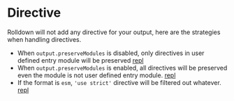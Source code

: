 # Directive

Rolldown will not add any directive for your output, here are the strategies when handling directives.

- When `output.preserveModules` is disabled, only directives in user defined entry module will be preserved [repl](https://repl.rolldown.rs/#eNptkMtugzAQRX9l5A1QIVh1Q5f9hS7ZEBhit86Y2uPGEeLfO4S8FEWyLM/r3uOZ1aiaWRkaMFXfYX2Tau5xqXoJsxgQkNifso+WzGFynkGfJvSfcYcweneArKrDb+w8ytja1VLvKDiLlXX7/NacvxeFVEUYVcM+4lIq76wd3JEqmRjN/oHjRWUjwnRmGHDsomWYWwJwkafIzRYArPdStrSIm5jc4K7a98TDJ7fkyl/X8KVNADmdDQ6ClsIAO+QjIgHry0ag15F+QktPSGOkno2ji2Seig3MI0dPkOANktic6QTvTwhsxxhYLf+rRYpi)
- When `output.preserveModules` is enabled, all directives will be preserved even the module is not user defined entry module. [repl](https://repl.rolldown.rs/#eNptkLFug0AMhl/FugWoEExd6Ni5W0cWAibQXnz0zk6IEO9eX0iTqIp0w9m/7f+zF9ObajEjdTgXXyH+yVT3ODethokEBCT25+StpvEwOc8wnCf077JD6L07QFKU4Ucaj9oWq2pqHQVnsbBun96K09csU1UHo6nYC6658c7azp2o0I5+3D9wPFE2IpwvDB32jViGpSYAJzwJV1sAMHkM6I/44TqxGCqIblFa85pWRVDnG/Gf4T3xsPmWjEuVJXwOYwB9jQ0OwqBCBzvkEyIBD9czQTsIfYea/nH2Qi2Pjq4j0znbaD2yeIIZXmBWmwud4h2VwDaMgc36CzJsksE=)
- If the format is `esm`, `'use strict'` directive will be filtered out whatever. [repl](https://repl.rolldown.rs/#eNptj0FuhDAMRa9iZQNUCFbd0GWv0GU2DDhD2uDQxOkwQty9BtqZUVUpi3x/2/95UUY1i7LU41y9x+1PqrnrUnUisxQRIgfbcabJjpMPDMN1wvCaTggm+BGyqo6fqQ0oY9mLJk2dp+gdVs6f81tz/lwU4spiVA2HhGupgneu9xeqZMLY8wPHP85BhPPO0KNpk2NYNAH4xFPi5hAAxoexFakVxlGrrbiWmlYJl8wb62/UvfB4817czqlreBtsBHmtix7iIEYPJ+QLIgEPCEgcrtANiT6ipj+EJlHH1tPPynwuDs6AnALBDE8wS8xOJ3hfQuBaxshq/QYqso+y)
